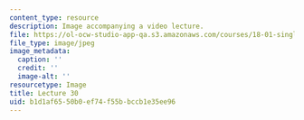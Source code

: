 ```yaml
---
content_type: resource
description: Image accompanying a video lecture.
file: https://ol-ocw-studio-app-qa.s3.amazonaws.com/courses/18-01-single-variable-calculus-fall-2006/b1d1af6550b0ef74f55bbccb1e35ee96_lec30.jpg
file_type: image/jpeg
image_metadata:
  caption: ''
  credit: ''
  image-alt: ''
resourcetype: Image
title: Lecture 30
uid: b1d1af65-50b0-ef74-f55b-bccb1e35ee96
---
```

